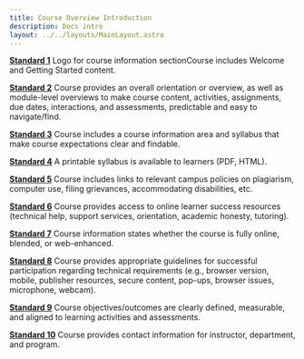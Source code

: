 ```yaml
---
title: Course Overview Introduction
description: Docs intro
layout: ../../layouts/MainLayout.astro
---
```


**[Standard 1](/overview/standard-1)** Logo for course information sectionCourse includes Welcome and Getting Started content.

**[Standard 2](/overview/standard-2)** Course provides an overall orientation or overview, as well as module-level overviews to make course content, activities, assignments, due dates, interactions, and assessments, predictable and easy to navigate/find.

**[Standard 3](/overview/standard-3)** Course includes a course information area and syllabus that make course expectations clear and findable.

**[Standard 4](/overview/standard-4)** A printable syllabus is available to learners (PDF, HTML).

**[Standard 5](/overview/standard-5)** Course includes links to relevant campus policies on plagiarism, computer use, filing grievances, accommodating disabilities, etc.

**[Standard 6](/overview/standard-6)** Course provides access to online learner success resources (technical help, support services, orientation, academic honesty, tutoring).

**[Standard 7](/overview/standard-7)** Course information states whether the course is fully online, blended, or web-enhanced.

**[Standard 8](/overview/standard-8)** Course provides appropriate guidelines for successful participation regarding technical requirements (e.g., browser version, mobile, publisher resources, secure content, pop-ups, browser issues, microphone, webcam).

**[Standard 9](/overview/standard-9)** Course objectives/outcomes are clearly defined, measurable, and aligned to learning activities and assessments.

**[Standard 10](/overview/standard-10)** Course provides contact information for instructor, department, and program.
